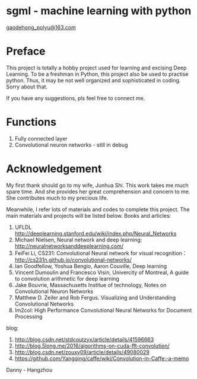 # sgml - machine learning with python
  
  gaodehong_polyu@163.com

# Preface

This project is totally a hobby project used for learning and excising Deep Learning.
To be a freshman in Python, this project also be used to practise python.
Thus, it may be not well organized and sophisticated in coding.
Sorry about that.

If you have any suggestions, pls feel free to connect me.

# Functions

1. Fully connected layer
2. Convolutional neuron networks - still in debug

# Acknowledgement

My first thank should go to my wife, Junhua Shi. 
This work takes me much spare time. And she provides her great comprehension and concern to me.
She contributes much to my precious life.

Meanwhile, I refer lots of materials and codes to complete this project.
The main materials and projects will be listed below.
Books and articles:
1.	UFLDL http://deeplearning.stanford.edu/wiki/index.php/Neural_Networks
2.	Michael Nielsen, Neural network and deep learning: http://neuralnetworksanddeeplearning.com/
3.	FeiFei Li, CS231: Convolutional Neural network for visual recognition：http://cs231n.github.io/convolutional-networks/
4.	Ian Goodfellow, Yoshua Bengio, Aaron Couville, Deep learning
5.	Vincent Dumoulin and Francesco Visin, Univercity of Montreal, A guide to convolution arithmetic for deep learning
6.	Jake Bouvrie, Massachusetts Institue of technology, Notes on Convolutional Neuron Networks
7.	Matthew D. Zeiler and Rob Fergus. Visualizing and Understanding Convolutional Networks
8.	Im2col: High Performance Convolutional Neural Networks for Document Processing

blog:
1.	http://blog.csdn.net/stdcoutzyx/article/details/41596663
2.	http://blog.5long.me/2016/algorithms-on-cuda-fft-convolution/
3.	http://blog.csdn.net/zouxy09/article/details/49080029
4.	https://github.com/Yangqing/caffe/wiki/Convolution-in-Caffe:-a-memo

Danny - Hangzhou

